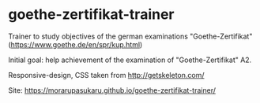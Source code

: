 # goethe-zertifikat-trainer
Trainer to study objectives of the german examinations "Goethe-Zertifikat" (https://www.goethe.de/en/spr/kup.html)

Initial goal: help achievement of the examination of "Goethe-Zertifikat" A2.

Responsive-design, CSS taken from http://getskeleton.com/

Site: https://morarupasukaru.github.io/goethe-zertifikat-trainer/
